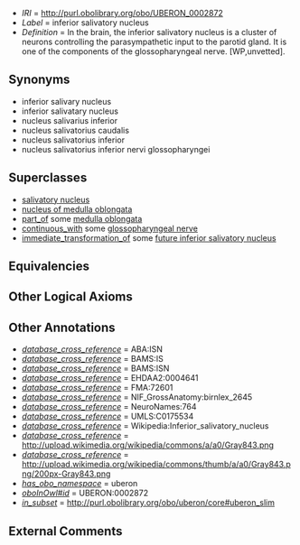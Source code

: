  * *IRI* = http://purl.obolibrary.org/obo/UBERON_0002872
 * *Label* = inferior salivatory nucleus
 * *Definition* = In the brain, the inferior salivatory nucleus is a cluster of neurons controlling the parasympathetic input to the parotid gland. It is one of the components of the glossopharyngeal nerve. [WP,unvetted].

## Synonyms

 * inferior salivary nucleus
 * inferior salivatary nucleus
 * nucleus salivarius inferior
 * nucleus salivatorius caudalis
 * nucleus salivatorius inferior
 * nucleus salivatorius inferior nervi glossopharyngei

## Superclasses

 * [salivatory nucleus](../../UBERON/33/UBERON_0004133.md)
 * [nucleus of medulla oblongata](../../UBERON/35/UBERON_0007635.md)
 * [part_of](../../BFO/50/BFO_0000050.md) some [medulla oblongata](../../UBERON/96/UBERON_0001896.md)
 * [continuous_with](../../FMA/72/FMA_85972.md) some [glossopharyngeal nerve](../../UBERON/49/UBERON_0001649.md)
 * [immediate_transformation_of](../../SIO/58/SIO_000658.md) some [future inferior salivatory nucleus](../../UBERON/24/UBERON_0010124.md)

## Equivalencies


## Other Logical Axioms


## Other Annotations

 * *[database_cross_reference](../../ef/oboInOwl#hasDbXref.md)* = ABA:ISN
 * *[database_cross_reference](../../ef/oboInOwl#hasDbXref.md)* = BAMS:IS
 * *[database_cross_reference](../../ef/oboInOwl#hasDbXref.md)* = BAMS:ISN
 * *[database_cross_reference](../../ef/oboInOwl#hasDbXref.md)* = EHDAA2:0004641
 * *[database_cross_reference](../../ef/oboInOwl#hasDbXref.md)* = FMA:72601
 * *[database_cross_reference](../../ef/oboInOwl#hasDbXref.md)* = NIF_GrossAnatomy:birnlex_2645
 * *[database_cross_reference](../../ef/oboInOwl#hasDbXref.md)* = NeuroNames:764
 * *[database_cross_reference](../../ef/oboInOwl#hasDbXref.md)* = UMLS:C0175534
 * *[database_cross_reference](../../ef/oboInOwl#hasDbXref.md)* = Wikipedia:Inferior_salivatory_nucleus
 * *[database_cross_reference](../../ef/oboInOwl#hasDbXref.md)* = http://upload.wikimedia.org/wikipedia/commons/a/a0/Gray843.png
 * *[database_cross_reference](../../ef/oboInOwl#hasDbXref.md)* = http://upload.wikimedia.org/wikipedia/commons/thumb/a/a0/Gray843.png/200px-Gray843.png
 * *[has_obo_namespace](../../ce/oboInOwl#hasOBONamespace.md)* = uberon
 * *[oboInOwl#id](../../id/oboInOwl#id.md)* = UBERON:0002872
 * *[in_subset](../../et/oboInOwl#inSubset.md)* = http://purl.obolibrary.org/obo/uberon/core#uberon_slim

## External Comments

